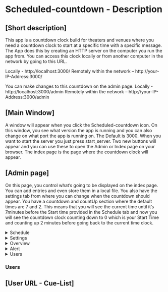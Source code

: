 # Scheduled-countdown - Description

## [Short description]
This app is a countdown clock build for theaters and venues where you need a countdown clock to start at a specific time with a specific message. The App does this by creating an HTTP server on the computer you run the app from. You can access this clock locally or from another computer in the network by going to this URL.

Locally - http://localhost:3000/ Remotely within the network – http://your-IP-Address:3000/

You can make changes to this countdown on the admin page. Locally - http://localhost:3000/admin Remotely within the network – http://your-IP-Address:3000/admin


## [Main Window]
A window will appear when you click the Scheduled-countdown icon. On this window, you see what version the app is running and you can also change on what port the app is running on. The Default is 3000. When you want to start the server you just press start_server. Two new buttons will appear and you can use these to open the Admin or Index page on your browser. The index page is the page where the countdown clock will appear.

## [Admin page]
On this page, you control what’s going to be displayed on the index page. You can add entries and even store them in a local file. You also have the settings tab from where you can change when the countdown should appear. You have a countdown and countUp section where the default times are 7 and 2. This means that you will see the current time until it’s 7minutes before the Start time provided in the Schedule tab and now you will see the countdown clock counting down to 0 which is your Start Time and counting up 2 minutes before going back to the current time clock.

<details>
  <summary>Schedule</summary>

  ### Schedule
  ![alt text][Schedule]

In this tab you can add entries and even store them in a local file. Each entry look like this:
"#" | Title | Start Time | Cue Length | Cue | 5Min | DEL
--- | --- | --- | --- | --- | --- | ---
Index | Your Title | HH:MM 24h | HH:MM:SS | TRUE | TRUE | X
1 | Your Title | 16:00 | 00:10:00 | TRUE | TRUE | X




</details>

<details>
  <summary>Settings</summary>

  ### Settings
  ![alt text][Settings]

...
</details>

<details>
  <summary>Overview</summary>

  ### Overview
     ![alt text][Overview]

...
</details>

<details>
  <summary>Alert</summary>

  ### Alert
     ![alt text][Alert]

...
</details>

<details>
  <summary>Users</summary>

  ### Users
  ![alt text][Users]

...
</details>


### Users

## [User URL - Cue-List]



[Schedule]: https://github.com/mattehalen/Scheduled-countdown/blob/master/github_assets/v.0.0.20/4.%20ADMIN%20-%20Schedule.png "Schedule"
[Settings]: https://github.com/mattehalen/Scheduled-countdown/blob/master/github_assets/v.0.0.20/5.%20ADMIN%20-%20Settings.png "Settings"
[Overview]: https://github.com/mattehalen/Scheduled-countdown/blob/master/github_assets/v.0.0.20/6.%20ADMIN%20-%20Overview.png "Overview"
[Alert]: https://github.com/mattehalen/Scheduled-countdown/blob/master/github_assets/v.0.0.20/7.%20ADMIN%20-%20Alert.png "Alert"
[Users]: https://github.com/mattehalen/Scheduled-countdown/blob/master/github_assets/v.0.0.20/8.%20ADMIN%20-%20Users.png "Users"
